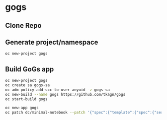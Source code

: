 # gogs

## Clone Repo

## Generate project/namespace

```bash
oc new-project gogs
```

## Build GoGs app

```bash
oc new-project gogs
oc create sa gogs-sa
oc adm policy add-scc-to-user anyuid -z gogs-sa
oc new-build --name gogs https://github.com/tkagn/gogs
oc start-build gogs

oc new-app gogs 
oc patch dc/minimal-notebook --patch '{"spec":{"template":{"spec":{"serviceAccountName": "gogs-sa"}}}}'
```
